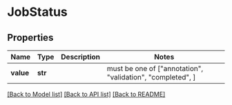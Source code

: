 # JobStatus


## Properties
Name | Type | Description | Notes
------------ | ------------- | ------------- | -------------
**value** | **str** |  |  must be one of ["annotation", "validation", "completed", ]

[[Back to Model list]](../README.md#documentation-for-models) [[Back to API list]](../README.md#documentation-for-api-endpoints) [[Back to README]](../README.md)


